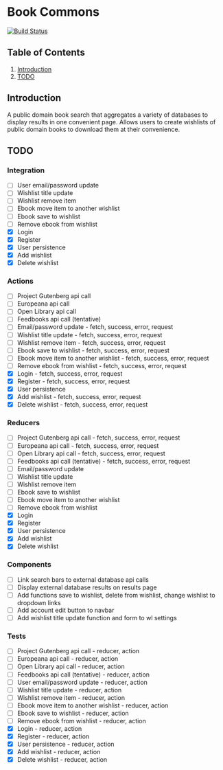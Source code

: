 # Book Commons
[![Build Status](https://travis-ci.org/mattpeebles/book-commons-client.svg?branch=integration%2FuserAPI)](https://travis-ci.org/mattpeebles/book-commons-client)

## Table of Contents

1. [Introduction](#introduction)
2. [TODO](#todo)

## Introduction <a name="introduction"></a>

A public domain book search that aggregates a variety of databases to display results in one convenient page. Allows users to create wishlists of public domain books to download them at their convenience.


## TODO <a name="todo"></a>

### Integration <a name="todoIntegration"></a>
- [ ] User email/password update
- [ ] Wishlist title update
- [ ] Wishlist remove item
- [ ] Ebook move item to another wishlist
- [ ] Ebook save to wishlist
- [ ] Remove ebook from wishlist
- [x] Login
- [x] Register
- [x] User persistence
- [x] Add wishlist
- [x] Delete wishlist

### Actions <a name="todoActions"></a>
- [ ] Project Gutenberg api call
- [ ] Europeana api call
- [ ] Open Library api call
- [ ] Feedbooks api call (tentative)
- [ ] Email/password update - fetch, success, error, request
- [ ] Wishlist title update - fetch, success, error, request
- [ ] Wishlist remove item - fetch, success, error, request
- [ ] Ebook save to wishlist - fetch, success, error, request
- [ ] Ebook move item to another wishlist - fetch, success, error, request
- [ ] Remove ebook from wishlist - fetch, success, error, request
- [x] Login - fetch, success, error, request
- [x] Register - fetch, success, error, request
- [x] User persistence
- [x] Add wishlist - fetch, success, error, request
- [x] Delete wishlist - fetch, success, error, request

### Reducers <a name="todoReducers"></a>
- [ ] Project Gutenberg api call - fetch, success, error, request
- [ ] Europeana api call - fetch, success, error, request
- [ ] Open Library api call - fetch, success, error, request
- [ ] Feedbooks api call (tentative) - fetch, success, error, request
- [ ] Email/password update
- [ ] Wishlist title update
- [ ] Wishlist remove item
- [ ] Ebook save to wishlist
- [ ] Ebook move item to another wishlist
- [ ] Remove ebook from wishlist
- [x] Login
- [x] Register
- [x] User persistence
- [x] Add wishlist
- [x] Delete wishlist

### Components <a name="todoComponents"></a>
- [ ] Link search bars to external database api calls
- [ ] Display external database results on results page
- [ ] Add functions save to wishlist, delete from wishlist, change wishlist to dropdown links
- [ ] Add account edit button to navbar
- [ ] Add wishlist title update function and form to wl settings

### Tests <a name="todoTests"></a>
- [ ] Project Gutenberg api call - reducer, action
- [ ] Europeana api call - reducer, action
- [ ] Open Library api call - reducer, action
- [ ] Feedbooks api call (tentative) - reducer, action
- [ ] User email/password update - reducer, action
- [ ] Wishlist title update - reducer, action
- [ ] Wishlist remove item - reducer, action
- [ ] Ebook move item to another wishlist - reducer, action
- [ ] Ebook save to wishlist - reducer, action
- [ ] Remove ebook from wishlist - reducer, action
- [x] Login - reducer, action
- [x] Register - reducer, action
- [x] User persistence - reducer, action
- [x] Add wishlist - reducer, action
- [x] Delete wishlist - reducer, action